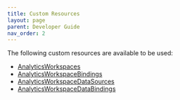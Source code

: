 ```yaml
---
title: Custom Resources
layout: page
parent: Developer Guide
nav_order: 2
---
```


The following custom resources are available to be used:

* [AnalyticsWorkspaces](./Custom-Resources/AnalyticsWorkspaces.md)
* [AnalyticsWorkspaceBindings](./Custom-Resources/AnalyticsWorkspaceBindings.md)
* [AnalyticsWorkspaceDataSources](./Custom-Resources/AnalyticsWorkspaceDataSources.md)
* [AnalyticsWorkspaceDataBindings](./Custom-Resources/AnalyticsWorkspaceDataBindings.md)


